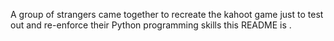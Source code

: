 A group of strangers came together to recreate the kahoot game just to test out and re-enforce their Python programming skills
this README is .